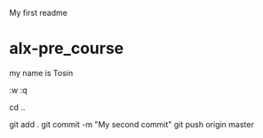 My first readme
# alx-pre_course




my name is Tosin

:w
:q



cd ..


git add .
git commit -m "My second commit"
git push origin master

